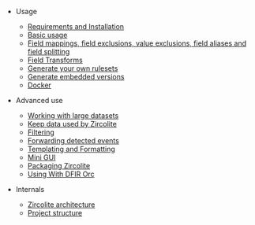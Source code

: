 * Usage
    * [Requirements and Installation](Usage.md#requirements-and-installation)
    * [Basic usage](Usage.md#basic-usage)
    * [Field mappings, field exclusions, value exclusions, field aliases and field splitting](Usage.md#field-mappings-field-exclusions-value-exclusions-field-aliases-and-field-splitting)
    * [Field Transforms](Usage.md#field-transforms)
    * [Generate your own rulesets](Usage.md#generate-your-own-rulesets)
    * [Generate embedded versions](Usage.md#generate-embedded-versions)
    * [Docker](Usage.md#docker)

* Advanced use
    * [Working with large datasets](Advanced.md#working-with-large-datasets)
    * [Keep data used by Zircolite](Advanced.md#keep-data-used-by-zircolite)
    * [Filtering](Advanced.md#filtering)
    * [Forwarding detected events](Advanced.md#forwarding-detected-events) 
    * [Templating and Formatting](Advanced.md#templating-and-formatting)
    * [Mini GUI](Advanced.md#mini-gui)
    * [Packaging Zircolite](Advanced.md#packaging-zircolite)
    * [Using With DFIR Orc](Advanced.md#using-with-dfir-orc)

* Internals
    * [Zircolite architecture](Internals.md#zircolite-architecture)
    * [Project structure](Internals.md#project-structure)

